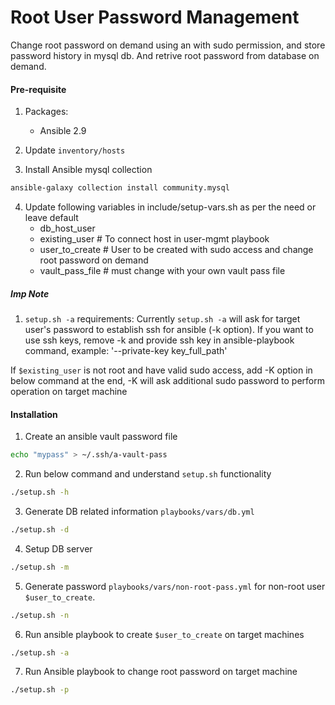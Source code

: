 # Root User Password Management

Change root password on demand using an with sudo permission, and store password history in mysql db.
And retrive root password from database on demand.

#### Pre-requisite
1. Packages:
    - Ansible 2.9

2. Update `inventory/hosts`

3. Install Ansible mysql collection
```bash
ansible-galaxy collection install community.mysql
```

4. Update following variables in include/setup-vars.sh as per the need or leave default
	- db_host_user
    - existing_user # To connect host in user-mgmt playbook
    - user_to_create # User to be created with sudo access and change root password on demand
    - vault_pass_file # must change with your own vault pass file


##### Imp Note 
1. `setup.sh -a` requirements:
Currently `setup.sh -a` will ask for target user's password to establish ssh for ansible (-k option).
If you want to use ssh keys, remove -k and provide ssh key in ansible-playbook command,
example: '--private-key key_full_path'

If `$existing_user` is not root and have valid sudo access, add -K option in below command at the end,
-K will ask additional sudo password to perform operation on target machine


#### Installation

1. Create an ansible vault password file
```bash
echo "mypass" > ~/.ssh/a-vault-pass
```
   
2. Run below command and understand `setup.sh` functionality
```bash
./setup.sh -h
```

3. Generate DB related information `playbooks/vars/db.yml`
```bash
./setup.sh -d
```

4. Setup DB server
```bash
./setup.sh -m
```

5. Generate password `playbooks/vars/non-root-pass.yml` for non-root user `$user_to_create`.
```bash
./setup.sh -n
```

6. Run ansible playbook to create `$user_to_create` on target machines
```bash
./setup.sh -a
```

7. Run Ansible playbook to change root password on target machine
```bash
./setup.sh -p
```
